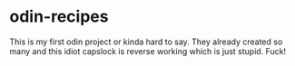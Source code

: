 # odin-recipes
This is my first odin project or kinda hard to say. They already created so many and this idiot capslock is reverse working which is just stupid. Fuck!
